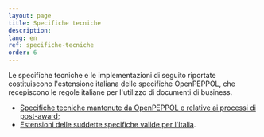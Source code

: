 ```yaml
---
layout: page
title: Specifiche tecniche
description: 
lang: en
ref: specifiche-tecniche
order: 6
---
```


Le specifiche tecniche e le implementazioni di seguito riportate costituiscono
l'estensione italiana delle specifiche OpenPEPPOL, che recepiscono le regole
italiane per l'utilizzo di documenti di business.

- [Specifiche tecniche mantenute da OpenPEPPOL e relative ai processi di
  post-award](https://peppol.eu/downloads/post-award/);
- [Estensioni delle suddette specifiche valide per
  l'Italia](http://intercenter.regione.emilia-romagna.it/noti-er-fatturazione-elettronica/specifiche-tecniche).